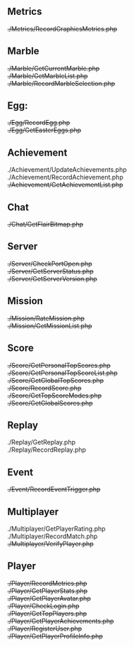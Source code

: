 ## Metrics 
~~./Metrics/RecordGraphicsMetrics.php~~  

## Marble
~~./Marble/GetCurrentMarble.php~~  
~~./Marble/GetMarbleList.php~~  
~~./Marble/RecordMarbleSelection.php~~  

## Egg:
~~./Egg/RecordEgg.php~~  
~~./Egg/GetEasterEggs.php~~  

## Achievement
./Achievement/UpdateAchievements.php  
./Achievement/RecordAchievement.php  
~~./Achievement/GetAchievementList.php~~  

## Chat
~~./Chat/GetFlairBitmap.php~~  

## Server
~~./Server/CheckPortOpen.php~~  
~~./Server/GetServerStatus.php~~  
~~./Server/GetServerVersion.php~~  

## Mission
~~./Mission/RateMission.php~~  
~~./Mission/GetMissionList.php~~  

## Score
~~./Score/GetPersonalTopScores.php~~  
~~./Score/GetPersonalTopScoreList.php~~  
~~./Score/GetGlobalTopScores.php~~  
~~./Score/RecordScore.php~~  
~~./Score/GetTopScoreModes.php~~  
~~./Score/GetGlobalScores.php~~  

## Replay
./Replay/GetReplay.php  
./Replay/RecordReplay.php  

## Event
~~./Event/RecordEventTrigger.php~~  

## Multiplayer
./Multiplayer/GetPlayerRating.php  
./Multiplayer/RecordMatch.php  
~~./Multiplayer/VerifyPlayer.php~~  

## Player
~~./Player/RecordMetrics.php~~  
~~./Player/GetPlayerStats.php~~   
~~./Player/GetPlayerAvatar.php~~  
~~./Player/CheckLogin.php~~  
~~./Player/GetTopPlayers.php~~  
~~./Player/GetPlayerAchievements.php~~  
~~./Player/RegisterUser.php~~  
~~./Player/GetPlayerProfileInfo.php~~  
